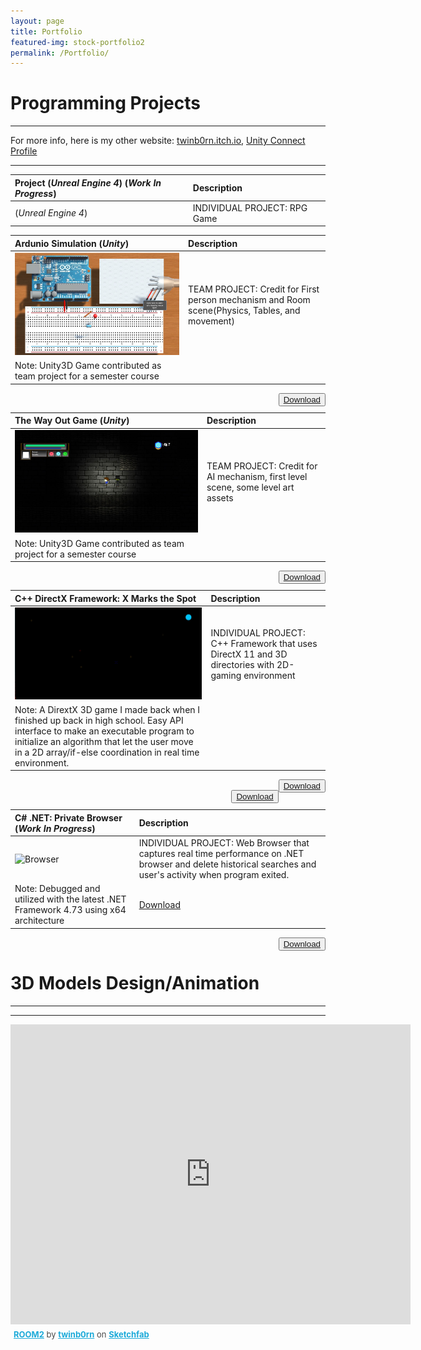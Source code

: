 ```yaml
---
layout: page
title: Portfolio
featured-img: stock-portfolio2
permalink: /Portfolio/
---
```


# Programming Projects
----


For more info, here is my other website: [twinb0rn.itch.io](https://twinb0rn.itch.io/), [Unity Connect Profile](https://connect.unity.com/u/joshua-n)

---

| **Project** (*Unreal Engine 4*) (*Work In Progress*)            |     Description   |
| :---                |     :----        |                
| (*Unreal Engine 4*)  |INDIVIDUAL PROJECT:  RPG Game                |    <a  href="https://github.com/ReckoningHero/Unreal-Engine-4">Download</a>

| **Ardunio Simulation** (*Unity*)          |     Description   |
| :---                |     :----        |                 
| ![Ardunio Unity Project](/assets/img/Project1.JPG)  |TEAM PROJECT: Credit for First person mechanism and Room scene(Physics, Tables, and movement)
Note: Unity3D Game contributed as team project for a semester course    |


<body>
    <div class = "row">
        <div class ="col-sm2">
        </div>
        <div class = "col-sm-8">
     <div class = "img">
     <img src="paperpedia.jpg" clas = "img-fluid" alt="">
<button type="button" class="button" class="btn btn-indigo btn-lg" style="float:right;">
<a href="http://www.mediafire.com/file/mnq1h193ohrcg9m/DownToTheWire_Gold_Release.rar" >Download</a> </button>
            </div>
        </div>
        <div class = "col-sm-2">
        </div>
    </div>
</body>


| **The Way Out Game** (*Unity*)            |     Description   |
| :---                |     :----        |                  
|  ![The Way Out](/assets/img/Project2.JPG) |TEAM PROJECT: Credit for AI mechanism, first level scene, some level art assets         
Note: Unity3D Game contributed as team project for a semester course    |



<body>
    <div class = "row">
        <div class ="col-sm2">
        </div>
        <div class = "col-sm-8">
     <div class = "img">
     <img src="paperpedia.jpg" clas = "img-fluid" alt="">
<button type="button" class="button" class="btn btn-indigo btn-lg" style="float:right;">
<a href="http://www.mediafire.com/file/s5kbq3nsncm2880/The%20Way%20Out%20Gold%20Release.zip" >Download</a>  </button>
            </div>
        </div>
        <div class = "col-sm-2">
        </div>
    </div>
</body>


| **C++ DirectX Framework:  X Marks the Spot**            |     Description   |
| :---                |     :----        |             
| ![C++ Framework](/assets/img/Project3.gif) |INDIVIDUAL PROJECT:  C++ Framework that uses DirectX 11 and 3D directories with 2D-gaming environment        
Note: A DirextX 3D game I made back when I finished up back in high school. Easy API interface to make an executable program to initialize an algorithm that let the user move in a 2D array/if-else coordination in real time environment.           |           


<body>
    <div class = "row">
        <div class ="col-sm2">
        </div>
        <div class = "col-sm-8">
     <div class = "img">
     <img src="paperpedia.jpg" clas = "img-fluid" alt="">
<button type="button" class="button" class="btn btn-indigo btn-lg" style="float:right;">
<a href="https://github.com/ReckoningHero/X-Marks-the-Spot" >Download</a>  </button>
            </div>
        </div>
        <div class = "col-sm-2">
        </div>
    </div>
</body>   



<body>
    <div class = "row">
        <div class ="col-sm2">
        </div>
        <div class = "col-sm-8">
     <div class = "img">
     <img src="paperpedia.jpg" clas = "img-fluid" alt="">
<button type="button" class="button" class="btn btn-indigo btn-lg" style="float:right;">
<a href="https://github.com/ReckoningHero/Unreal-Engine-4" >Download</a> </button>
            </div>
        </div>
        <div class = "col-sm-2">
        </div>
    </div>
</body>


| **C# .NET: Private Browser** (*Work In Progress*)          |     Description   |
| :---                |     :----        |                  
|  ![Browser](/assets/img/Browser2.gif) |INDIVIDUAL PROJECT:  Web Browser that captures real time performance on .NET browser and delete historical searches and user's activity when program exited.              
Note: Debugged and utilized with the latest .NET Framework 4.73 using x64 architecture |        <a href="https://github.com/ReckoningHero/C-Sharp-.NET--Private-Browser" >Download</a>


<body>
    <div class = "row">
        <div class ="col-sm2">
        </div>
        <div class = "col-sm-8">
     <div class = "img">
     <img src="paperpedia.jpg" clas = "img-fluid" alt="">
<button type="button" class="button" class="btn btn-indigo btn-lg" style="float:right;">
<a href="https://github.com/ReckoningHero/C-Sharp-.NET--Private-Browser">Download</a> </button>
            </div>
        </div>
        <div class = "col-sm-2">
        </div>
    </div>
</body>


<script src="https://cdnjs.cloudflare.com/ajax/libs/p5.js/0.6.0/p5.js">
</script>
<script src="https://cdnjs.cloudflare.com/ajax/libs/p5.js/0.6.0/addons/p5.sound.js">
</script>
<script src="https://cdnjs.cloudflare.com/ajax/libs/p5.js/0.6.0/addons/p5.dom.js">
</script>
<script src="https://rawgit.com/diwi/p5.EasyCam/master/p5.easycam.js">
</script>
<script src="cube.js">
</script>
<script src="sketch.js">
</script>

# 3D Models Design/Animation
----
----

<div class="sketchfab-embed-wrapper"><iframe width="640" height="480" src="https://sketchfab.com/models/591f255323664e13acc582836132aeeb/embed" frameborder="0" allow="autoplay; fullscreen; vr" mozallowfullscreen="true" webkitallowfullscreen="true"></iframe>

<p style="font-size: 13px; font-weight: normal; margin: 5px; color: #4A4A4A;">
    <a href="https://sketchfab.com/models/591f255323664e13acc582836132aeeb?utm_medium=embed&utm_source=website&utm_campaign=share-popup" target="_blank" style="font-weight: bold; color: #1CAAD9;">ROOM2</a>
    by <a href="https://sketchfab.com/twinb0rn?utm_medium=embed&utm_source=website&utm_campaign=share-popup" target="_blank" style="font-weight: bold; color: #1CAAD9;">twinb0rn</a>
    on <a href="https://sketchfab.com?utm_medium=embed&utm_source=website&utm_campaign=share-popup" target="_blank" style="font-weight: bold; color: #1CAAD9;">Sketchfab</a>
</p>
</div>

<script async src="//pagead2.googlesyndication.com/pagead/js/adsbygoogle.js"></script>
<script>
     (adsbygoogle = window.adsbygoogle || []).push({
          google_ad_client: "ca-pub-1676076201164991",
          enable_page_level_ads: true
     });
</script>
